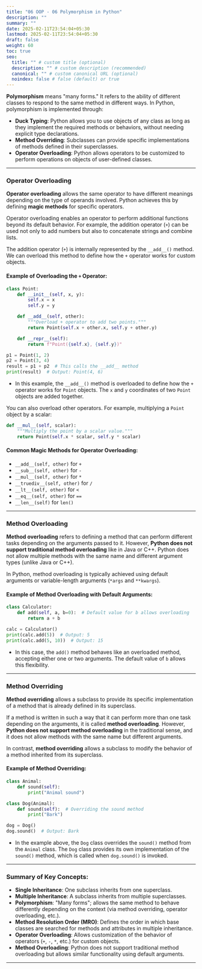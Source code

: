 ```yaml
---
title: "06 OOP - 06 Polymorphism in Python"
description: ""
summary: ""
date: 2025-02-11T23:54:04+05:30
lastmod: 2025-02-11T23:54:04+05:30
draft: false
weight: 60
toc: true
seo:
  title: "" # custom title (optional)
  description: "" # custom description (recommended)
  canonical: "" # custom canonical URL (optional)
  noindex: false # false (default) or true
---
```




**Polymorphism** means "many forms." It refers to the ability of different classes to respond to the same method in different ways. In Python, polymorphism is implemented through:

- **Duck Typing**: Python allows you to use objects of any class as long as they implement the required methods or behaviors, without needing explicit type declarations.
- **Method Overriding**: Subclasses can provide specific implementations of methods defined in their superclasses.
- **Operator Overloading**: Python allows operators to be customized to perform operations on objects of user-defined classes.

---

### **Operator Overloading**

**Operator overloading** allows the same operator to have different meanings depending on the type of operands involved. Python achieves this by defining **magic methods** for specific operators.

Operator overloading enables an operator to perform additional functions beyond its default behavior. For example, the addition operator (`+`) can be used not only to add numbers but also to concatenate strings and combine lists.

The addition operator (`+`) is internally represented by the `__add__()` method. We can overload this method to define how the `+` operator works for custom objects.

#### Example of Overloading the `+` Operator:

```python
class Point:
    def __init__(self, x, y):
        self.x = x
        self.y = y

    def __add__(self, other):
        """Overload + operator to add two points."""
        return Point(self.x + other.x, self.y + other.y)

    def __repr__(self):
        return f"Point({self.x}, {self.y})"

p1 = Point(1, 2)
p2 = Point(3, 4)
result = p1 + p2  # This calls the __add__ method
print(result)  # Output: Point(4, 6)
```

- In this example, the `__add__()` method is overloaded to define how the `+` operator works for `Point` objects. The `x` and `y` coordinates of two `Point` objects are added together.

You can also overload other operators. For example, multiplying a `Point` object by a scalar:

```python
def __mul__(self, scalar):
    """Multiply the point by a scalar value."""
    return Point(self.x * scalar, self.y * scalar)
```

#### Common Magic Methods for Operator Overloading:

- `__add__(self, other)` for `+`
- `__sub__(self, other)` for `-`
- `__mul__(self, other)` for `*`
- `__truediv__(self, other)` for `/`
- `__lt__(self, other)` for `<`
- `__eq__(self, other)` for `==`
- `__len__(self)` for `len()`

---

### **Method Overloading**

**Method overloading** refers to defining a method that can perform different tasks depending on the arguments passed to it. However, **Python does not support traditional method overloading** like in Java or C++.
Python does not allow multiple methods with the same name and different argument types (unlike Java or C++).

In Python, method overloading is typically achieved using default arguments or variable-length arguments (`*args` and `**kwargs`).

#### Example of Method Overloading with Default Arguments:

```python
class Calculator:
    def add(self, a, b=0):  # Default value for b allows overloading
        return a + b

calc = Calculator()
print(calc.add(5))  # Output: 5
print(calc.add(5, 10))  # Output: 15
```

- In this case, the `add()` method behaves like an overloaded method, accepting either one or two arguments. The default value of `b` allows this flexibility.


---

### **Method Overriding**

**Method overriding** allows a subclass to provide its specific implementation of a method that is already defined in its superclass.

If a method is written in such a way that it can perform more than one task depending on the arguments, it is called **method overloading**. However, **Python does not support method overloading** in the traditional sense, and it does not allow methods with the same name but different arguments.

In contrast, **method overriding** allows a subclass to modify the behavior of a method inherited from its superclass.

#### Example of Method Overriding:

```python
class Animal:
    def sound(self):
        print("Animal sound")

class Dog(Animal):
    def sound(self):  # Overriding the sound method
        print("Bark")

dog = Dog()
dog.sound()  # Output: Bark
```

- In the example above, the `Dog` class overrides the `sound()` method from the `Animal` class. The `Dog` class provides its own implementation of the `sound()` method, which is called when `dog.sound()` is invoked.

---

### Summary of Key Concepts:

- **Single Inheritance**: One subclass inherits from one superclass.
- **Multiple Inheritance**: A subclass inherits from multiple superclasses.
- **Polymorphism**: "Many forms"; allows the same method to behave differently depending on the context (via method overriding, operator overloading, etc.).
- **Method Resolution Order (MRO)**: Defines the order in which base classes are searched for methods and attributes in multiple inheritance.
- **Operator Overloading**: Allows customization of the behavior of operators (`+`, `-`, `*`, etc.) for custom objects.
- **Method Overloading**: Python does not support traditional method overloading but allows similar functionality using default arguments.


---
